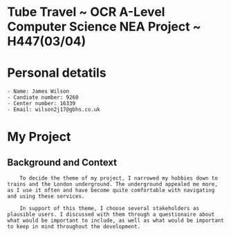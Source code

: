 # Tube Travel ~ OCR A-Level Computer Science NEA Project ~ H447(03/04)

# Personal detatils
    - Name: James Wilson
    - Candiate number: 9260
    - Center number: 16339
    - Email: wilson2j17@gbhs.co.uk

# My Project
## Background and Context
        To decide the theme of my project, I narrowed my hobbies down to trains and the London underground. The underground appealed me more, as I use it often and have become quite comfortable with navigating and using these services. 

        In support of this theme, I choose several stakeholders as plausible users. I discussed with them through a questionaire about what would be important to include, as well as what would be important to keep in mind throughout the development. 